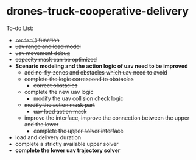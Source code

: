 # drones-truck-cooperative-delivery

To-do List: 
- ~~`render()` function~~
- ~~uav range and load model~~
- ~~uav movement debug~~
- ~~capacity mask can be optimized~~
- **Scenario modeling and the action logic of uav need to be improved**
  - ~~add no-fly-zones and obstacles which uav need to avoid~~
  - ~~complete the logic correspond to obstacles~~
    - ~~correct obstacles~~
  - complete the new uav logic
    - modify the uav collision check logic
  - ~~modify the action mask part~~
    - ~~uav load action mask~~
  - ~~improve the interface, improve the connection between the upper and the lower~~
    - ~~complete the upper solver interface~~
- load and delivery duration
- complete a strictly available upper solver
- **complete the lower uav trajectory solver**